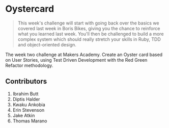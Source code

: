 # Oystercard

> This week's challenge will start with going back over the basics we covered last week in Boris Bikes, giving you the chance to reinforce what you learned last week. You'll then be challenged to build a more complex system which should really stretch your skills in Ruby, TDD and object-oriented design.

The week two challenge at Makers Academy. Create an Oyster card based on User Stories, using Test Driven Development with the Red Green Refactor methodology.

Contributors
------------
1. Ibrahim Butt
2. Diptis Halder
3. Kwaku Ankobia
4. Erin Stevenson
5. Jake Atkin
6. Thomas Marano